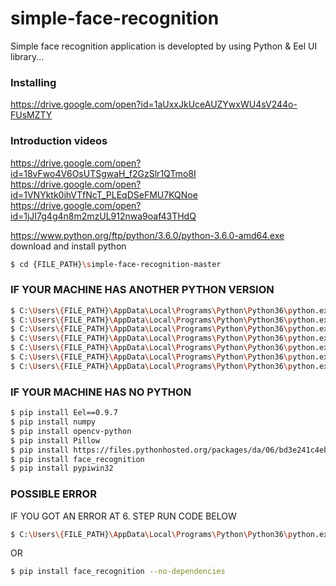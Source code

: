 # simple-face-recognition

Simple face recognition application is developted by using Python & Eel UI library...

### Installing
https://drive.google.com/open?id=1aUxxJkUceAUZYwxWU4sV244o-FUsMZTY

### Introduction videos
https://drive.google.com/open?id=18vFwo4V6OsUTSgwaH_f2GzSlr1QTmo8I
https://drive.google.com/open?id=1VNYktk0ihVTfNcT_PLEqDSeFMU7KQNoe
https://drive.google.com/open?id=1jJI7g4g4n8m2mzUL912nwa9oaf43THdQ


https://www.python.org/ftp/python/3.6.0/python-3.6.0-amd64.exe  download and install python

```sh 
$ cd {FILE_PATH}\simple-face-recognition-master
```

### IF YOUR MACHINE HAS ANOTHER PYTHON VERSION
```sh 
$ C:\Users\{FILE_PATH}\AppData\Local\Programs\Python\Python36\python.exe -m pip install Eel==0.9.7
$ C:\Users\{FILE_PATH}\AppData\Local\Programs\Python\Python36\python.exe -m pip install numpy
$ C:\Users\{FILE_PATH}\AppData\Local\Programs\Python\Python36\python.exe -m pip install opencv-python
$ C:\Users\{FILE_PATH}\AppData\Local\Programs\Python\Python36\python.exe -m pip install Pillow
$ C:\Users\{FILE_PATH}\AppData\Local\Programs\Python\Python36\python.exe -m pip install https://files.pythonhosted.org/packages/da/06/bd3e241c4eb0a662914b3b4875fc52dd176a9db0d4a2c915ac2ad8800e9e/dlib-19.7.0-cp36-cp36m-win_amd64.whl#sha256=d71c78dce0f7614e05b92518cf4ad654af9e8bfc9e15dea6af3c4dbb306bcd09
$ C:\Users\{FILE_PATH}\AppData\Local\Programs\Python\Python36\python.exe -m pip install face_recognition
$ C:\Users\{FILE_PATH}\AppData\Local\Programs\Python\Python36\python.exe -m pip install pypiwin32
```


### IF YOUR MACHINE HAS NO PYTHON 
```sh 
$ pip install Eel==0.9.7
$ pip install numpy
$ pip install opencv-python
$ pip install Pillow
$ pip install https://files.pythonhosted.org/packages/da/06/bd3e241c4eb0a662914b3b4875fc52dd176a9db0d4a2c915ac2ad8800e9e/dlib-19.7.0-cp36-cp36m-win_amd64.whl#sha256=d71c78dce0f7614e05b92518cf4ad654af9e8bfc9e15dea6af3c4dbb306bcd09
$ pip install face_recognition
$ pip install pypiwin32
```

### POSSIBLE ERROR

IF YOU GOT AN ERROR AT 6. STEP RUN CODE BELOW
```sh
$ C:\Users\{FILE_PATH}\AppData\Local\Programs\Python\Python36\python.exe -m pip install face_recognition --no-dependencies
```
  OR
```sh
$ pip install face_recognition --no-dependencies
```
